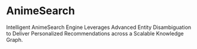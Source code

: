 # AnimeSearch
Intelligent AnimeSearch Engine Leverages Advanced Entity Disambiguation to Deliver Personalized Recommendations across a Scalable Knowledge Graph.
